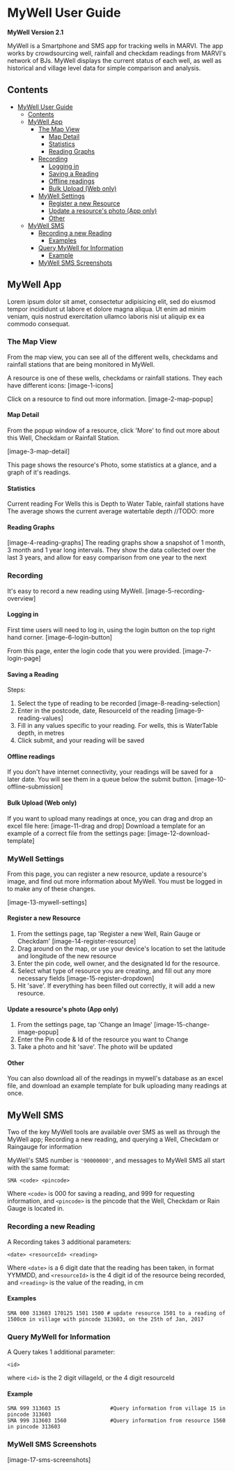 # MyWell User Guide
**MyWell Version 2.1**

MyWell is a Smartphone and SMS app for tracking wells in MARVI. The app works by crowdsourcing well, rainfall and checkdam readings from MARVI's network of BJs. MyWell displays the current status of each well, as well as historical and village level data for simple comparison and analysis.

## Contents

<!-- TOC depthFrom:1 depthTo:6 withLinks:1 updateOnSave:1 orderedList:0 -->

- [MyWell User Guide](#mywell-user-guide)
	- [Contents](#contents)
	- [MyWell App](#mywell-app)
		- [The Map View](#the-map-view)
			- [Map Detail](#map-detail)
			- [Statistics](#statistics)
			- [Reading Graphs](#reading-graphs)
		- [Recording](#recording)
			- [Logging in](#logging-in)
			- [Saving a Reading](#saving-a-reading)
			- [Offline readings](#offline-readings)
			- [Bulk Upload (Web only)](#bulk-upload-web-only)
		- [MyWell Settings](#mywell-settings)
			- [Register a new Resource](#register-a-new-resource)
			- [Update a resource's photo (App only)](#update-a-resources-photo-app-only)
			- [Other](#other)
	- [MyWell SMS](#mywell-sms)
		- [Recording a new Reading](#recording-a-new-reading)
			- [Examples](#examples)
		- [Query MyWell for Information](#query-mywell-for-information)
			- [Example](#example)
		- [MyWell SMS Screenshots](#mywell-sms-screenshots)

<!-- /TOC -->
## MyWell App
Lorem ipsum dolor sit amet, consectetur adipisicing elit, sed do eiusmod tempor incididunt ut labore et dolore magna aliqua. Ut enim ad minim veniam, quis nostrud exercitation ullamco laboris nisi ut aliquip ex ea commodo consequat.

### The Map View
From the map view, you can see all of the different wells, checkdams and rainfall stations that are being monitored in MyWell.

A resource is one of these wells, checkdams or rainfall stations. They each have different icons:
[image-1-icons]

Click on a resource to find out more information.
[image-2-map-popup]

#### Map Detail
From the popup window of a resource, click 'More' to find out more about this Well, Checkdam or Rainfall Station.

[image-3-map-detail]

This page shows the resource's Photo, some statistics at a glance, and a graph of it's readings.

#### Statistics
Current reading
For Wells this is Depth to Water Table, rainfall stations have
The average shows the current average watertable depth
//TODO: more

#### Reading Graphs

[image-4-reading-graphs]
The reading graphs show a snapshot of 1 month, 3 month and 1 year long intervals. They show the data collected over the last 3 years, and allow for easy comparison from one year to the next


### Recording
It's easy to record a new reading using MyWell.
[image-5-recording-overview]

#### Logging in
First time users will need to log in, using the login button on the top right hand corner.
[image-6-login-button]

From this page, enter the login code that you were provided.
[image-7-login-page]

#### Saving a Reading
Steps:
1. Select the type of reading to be recorded
[image-8-reading-selection]
2. Enter in the postcode, date, ResourceId of the reading
[image-9-reading-values]
3. Fill in any values specific to your reading. For wells, this is WaterTable depth, in metres
4. Click submit, and your reading will be saved

#### Offline readings
If you don't have internet connectivity, your readings will be saved for a later date.
You will see them in a queue below the submit button.
[image-10-offline-submission]

#### Bulk Upload (Web only)
If you want to upload many readings at once, you can drag and drop an excel file here:
[image-11-drag and drop]
Download a template for an example of a correct file from the settings page:
[image-12-download-template]

### MyWell Settings
From this page, you can register a new resource, update a resource's image, and find out more information about MyWell. You must be logged in to make any of these changes.

[image-13-mywell-settings]

#### Register a new Resource
1. From the settings page, tap 'Register a new Well, Rain Gauge or Checkdam'
[image-14-register-resource]
2. Drag around on the map, or use  your device's location to set the latitude and longitude of the new resource
3. Enter the pin code, well owner, and the designated Id for the resource.
4. Select what type of resource you are creating, and fill out any more necessary fields
[image-15-register-dropdown]
5. Hit 'save'. If everything has been filled out correctly, it will add a new resource.

#### Update a resource's photo (App only)
1. From the settings page, tap 'Change an Image'
[image-15-change-image-popup]
2. Enter the Pin code & Id of the resource you want to Change
3. Take a photo and hit 'save'. The photo will be updated

#### Other
You can also download all of the readings in mywell's database as an excel file, and download an example template for bulk uploading many readings at once.

## MyWell SMS
Two of the key MyWell tools are available over SMS as well as through the MyWell app; Recording a new reading, and querying a Well, Checkdam or Raingauge for information

MyWell's SMS number is `'90000000'`, and messages to MyWell SMS all start with the same format:
```
SMA <code> <pincode>
```
Where `<code>` is 000 for saving a reading, and 999 for requesting information,
and   `<pincode>` is the pincode that the Well, Checkdam or Rain Gauge is located in.

### Recording a new Reading
A Recording takes 3 additional parameters:
```
<date> <resourceId> <reading>
```
Where `<date>` is a 6 digit date that the reading has been taken, in format YYMMDD,
and `<resourceId>` is the 4 digit id of the resource being recorded,
and `<reading>` is the value of the reading, in cm

#### Examples
```
SMA 000 313603 170125 1501 1500 # update resource 1501 to a reading of 1500cm in village with pincode 313603, on the 25th of Jan, 2017
```

### Query MyWell for Information
A Query takes 1 additional parameter:
```
<id>
```
where `<id>` is the 2 digit villageId, or the 4 digit resourceId

#### Example
```
SMA 999 313603 15                #Query information from village 15 in pincode 313603
SMA 999 313603 1560              #Query information from resource 1560 in pincode 313603
```

### MyWell SMS Screenshots

[image-17-sms-screenshots]
